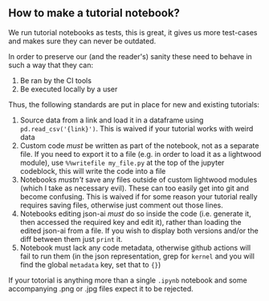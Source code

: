 ## How to make a tutorial notebook?

We run tutorial notebooks as tests, this is great, it gives us more test-cases and makes sure they can never be outdated. 

In order to preserve our (and the reader's) sanity these need to behave in such a way that they can:
1. Be ran by the CI tools
2. Be executed locally by a user

Thus, the following standards are put in place for new and existing tutorials:

1. Source data from a link and load it in a dataframe using `pd.read_csv('{link}')`. This is waived if your tutorial works with weird data
2. Custom code *must* be written as part of the notebook, not as a separate file. If you need to export it to a file (e.g. in order to load it as a lightwood module), use `%%writefile my_file.py` at the top of the jupyter codeblock, this will write the code into a file
3. Notebooks *mustn't* save any files outside of custom lightwood modules (which I take as necessary evil). These can too easily get into git and become confusing. This is waived if for some reason your tutorial really requires saving files, otherwise just comment out those lines.
4. Notebooks editing json-ai *must* do so inside the code (i.e. generate it, then accessed the required key and edit it), rather than loading the edited json-ai from a file. If you wish to display both versions and/or the diff between them just `print` it.
5. Notebook must lack any code metadata, otherwise github actions will fail to run them (in the json representation, grep for `kernel` and you will find the global `metadata` key, set that to `{}`)

If your totorial is anything more than a single `.ipynb` notebook and some accompanying .png or .jpg files expect it to be rejected.